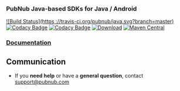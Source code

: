 

### PubNub Java-based SDKs for Java / Android
  
 
[![Build Status](https ://travis-ci.org/pubnub/java.svg?branch=master)](https://travis-ci.org/pubnub/java)
[![Codacy Badge](https://api.codacy.com/project/badge/Grade/164fd518c314417e896b3de494ab75df)](https://www.codacy.com/app/PubNub/java?utm_source=github.com&amp;utm_medium=referral&amp;utm_content=pubnub/java&amp;utm_campaign=Badge_Grade)
[![Codacy Badge](https://api.codacy.com/project/badge/Coverage/164fd518c314417e896b3de494ab75df)](https://www.codacy.com/app/PubNub/java?utm_source=github.com&utm_medium=referral&utm_content=pubnub/java&utm_campaign=Badge_Coverage)
[![Download](https://api.bintray.com/packages/bintray/jcenter/com.pubnub%3Apubnub-gson/images/download.svg)](https://bintray.com/bintray/jcenter/com.pubnub%3Apubnub-gson/_latestVersion)
[![Maven Central](https://img.shields.io/maven-central/v/com.pubnub/pubnub-gson.svg)]()

### [Documentation](https://www.pubnub.com/docs/java/pubnub-java-sdk-v4)

## Communication

- If you **need help** or have a **general question**, contact <support@pubnub.com>
